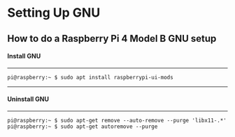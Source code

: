 # Setting Up GNU

## How to do a Raspberry Pi 4 Model B GNU setup

#### Install GNU
---
```console
pi@raspberry:~ $ sudo apt install raspberrypi-ui-mods
```

---
#### Uninstall GNU
---

```console
pi@raspberry:~ $ sudo apt-get remove --auto-remove --purge 'libx11-.*'
pi@raspberry:~ $ sudo apt-get autoremove --purge
```
 
